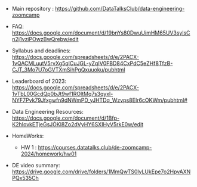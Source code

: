 
- Main repository : https://github.com/DataTalksClub/data-engineering-zoomcamp

- FAQ: https://docs.google.com/document/d/19bnYs80DwuUimHM65UV3sylsCn2j1vziPOwzBwQrebw/edit

- Syllabus and deadlines: https://docs.google.com/spreadsheets/d/e/2PACX-1vQACMLuutV5rvXg5qICuJGL-yZqIV0FBD84CxPdC5eZHf8TfzB-CJT_3Mo7U7oGVTXmSihPgQxuuoku/pubhtml

- Leaderboard of 2023: https://docs.google.com/spreadsheets/d/e/2PACX-1vTbL00GcdQp0bJt9wf1ROltMq7s3qyxl-NYF7Pvk79Jfxgwfn9dNWmPD_yJHTDq_Wzvps8EIr6cOKWm/pubhtml#


- Data Engineering Resources: https://docs.google.com/document/d/1Bfp-K2hIovkETjeGsJOKl8Zo2dVyHY6SXIHyV5rkE0w/edit



- HomeWorks: <br>
  - HW 1 :  https://courses.datatalks.club/de-zoomcamp-2024/homework/hw01


- DE video summary: https://drive.google.com/drive/folders/1MmQwTS0lyLUkEpe7o2HpvAXNPQx535Ch
